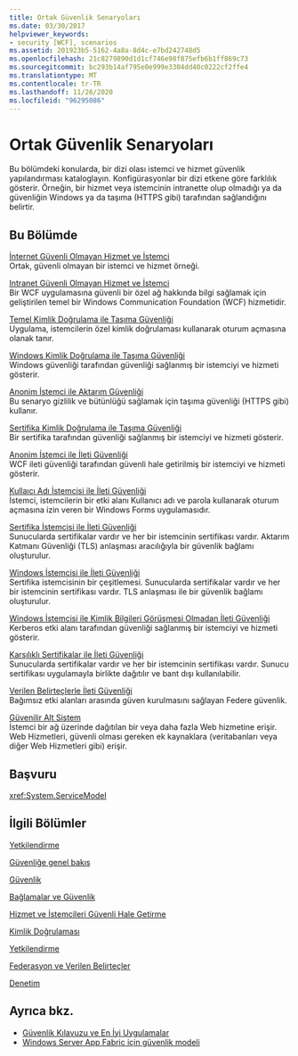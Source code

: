 ```yaml
---
title: Ortak Güvenlik Senaryoları
ms.date: 03/30/2017
helpviewer_keywords:
- security [WCF], scenarios
ms.assetid: 201923b5-5162-4a8a-8d4c-e7bd242748d5
ms.openlocfilehash: 21c8279890d1d1cf746e98f875efb6b1ff869c73
ms.sourcegitcommit: bc293b14af795e0e999e3304dd40c0222cf2ffe4
ms.translationtype: MT
ms.contentlocale: tr-TR
ms.lasthandoff: 11/26/2020
ms.locfileid: "96295086"
---
```

# <a name="common-security-scenarios"></a>Ortak Güvenlik Senaryoları

Bu bölümdeki konularda, bir dizi olası istemci ve hizmet güvenlik yapılandırması kataloglayın. Konfigürasyonlar bir dizi etkene göre farklılık gösterir. Örneğin, bir hizmet veya istemcinin intranette olup olmadığı ya da güvenliğin Windows ya da taşıma (HTTPS gibi) tarafından sağlandığını belirtir.  
  
## <a name="in-this-section"></a>Bu Bölümde  

 [İnternet Güvenli Olmayan Hizmet ve İstemci](internet-unsecured-client-and-service.md)  
 Ortak, güvenli olmayan bir istemci ve hizmet örneği.  
  
 [Intranet Güvenli Olmayan Hizmet ve İstemci](intranet-unsecured-client-and-service.md)  
 Bir WCF uygulamasına güvenli bir özel ağ hakkında bilgi sağlamak için geliştirilen temel bir Windows Communication Foundation (WCF) hizmetidir.  
  
 [Temel Kimlik Doğrulama ile Taşıma Güvenliği](transport-security-with-basic-authentication.md)  
 Uygulama, istemcilerin özel kimlik doğrulaması kullanarak oturum açmasına olanak tanır.  
  
 [Windows Kimlik Doğrulama ile Taşıma Güvenliği](transport-security-with-windows-authentication.md)  
 Windows güvenliği tarafından güvenliği sağlanmış bir istemciyi ve hizmeti gösterir.  
  
 [Anonim İstemci ile Aktarım Güvenliği](transport-security-with-an-anonymous-client.md)  
 Bu senaryo gizlilik ve bütünlüğü sağlamak için taşıma güvenliği (HTTPS gibi) kullanır.  
  
 [Sertifika Kimlik Doğrulama ile Taşıma Güvenliği](transport-security-with-certificate-authentication.md)  
 Bir sertifika tarafından güvenliği sağlanmış bir istemciyi ve hizmeti gösterir.  
  
 [Anonim İstemci ile İleti Güvenliği](message-security-with-an-anonymous-client.md)  
 WCF ileti güvenliği tarafından güvenli hale getirilmiş bir istemciyi ve hizmeti gösterir.  
  
 [Kullaıcı Adı İstemcisi ile İleti Güvenliği](message-security-with-a-user-name-client.md)  
 İstemci, istemcilerin bir etki alanı Kullanıcı adı ve parola kullanarak oturum açmasına izin veren bir Windows Forms uygulamasıdır.  
  
 [Sertifika İstemcisi ile İleti Güvenliği](message-security-with-a-certificate-client.md)  
 Sunucularda sertifikalar vardır ve her bir istemcinin sertifikası vardır. Aktarım Katmanı Güvenliği (TLS) anlaşması aracılığıyla bir güvenlik bağlamı oluşturulur.  
  
 [Windows İstemcisi ile İleti Güvenliği](message-security-with-a-windows-client.md)  
 Sertifika istemcisinin bir çeşitlemesi. Sunucularda sertifikalar vardır ve her bir istemcinin sertifikası vardır. TLS anlaşması ile bir güvenlik bağlamı oluşturulur.  
  
 [Windows İstemcisi ile Kimlik Bilgileri Görüşmesi Olmadan İleti Güvenliği](message-security-with-a-windows-client-without-credential-negotiation.md)  
 Kerberos etki alanı tarafından güvenliği sağlanmış bir istemciyi ve hizmeti gösterir.  
  
 [Karşılıklı Sertifikalar ile İleti Güvenliği](message-security-with-mutual-certificates.md)  
 Sunucularda sertifikalar vardır ve her bir istemcinin sertifikası vardır. Sunucu sertifikası uygulamayla birlikte dağıtılır ve bant dışı kullanılabilir.  
  
 [Verilen Belirteçlerle İleti Güvenliği](message-security-with-issued-tokens.md)  
 Bağımsız etki alanları arasında güven kurulmasını sağlayan Federe güvenlik.  
  
 [Güvenilir Alt Sistem](trusted-subsystem.md)  
 İstemci bir ağ üzerinde dağıtılan bir veya daha fazla Web hizmetine erişir. Web Hizmetleri, güvenli olması gereken ek kaynaklara (veritabanları veya diğer Web Hizmetleri gibi) erişir.  
  
## <a name="reference"></a>Başvuru  

 <xref:System.ServiceModel>  
  
## <a name="related-sections"></a>İlgili Bölümler  

 [Yetkilendirme](authorization-in-wcf.md)  
  
 [Güvenliğe genel bakış](security-overview.md)  
  
 [Güvenlik](security.md)  
  
 [Bağlamalar ve Güvenlik](bindings-and-security.md)  
  
 [Hizmet ve İstemcileri Güvenli Hale Getirme](securing-services-and-clients.md)  
  
 [Kimlik Doğrulaması](authentication-in-wcf.md)  
  
 [Yetkilendirme](authorization-in-wcf.md)  
  
 [Federasyon ve Verilen Belirteçler](federation-and-issued-tokens.md)  
  
 [Denetim](auditing-security-events.md)  
  
## <a name="see-also"></a>Ayrıca bkz.

- [Güvenlik Kılavuzu ve En İyi Uygulamalar](security-guidance-and-best-practices.md)
- [Windows Server App Fabric için güvenlik modeli](/previous-versions/appfabric/ee677202(v=azure.10))
